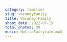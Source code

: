 ```yaml
---
category: families
slug: voroneyfamily
title: Voroney Family
shoot_date: 2022-07-15
total_photos: 39
music: NolitaFairytale.mp3
---
```

